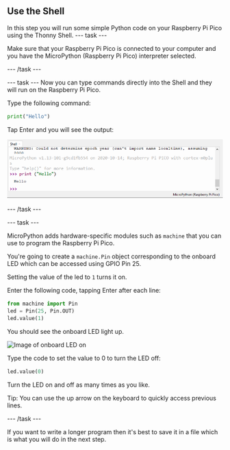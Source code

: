## Use the Shell

In this step you will run some simple Python code on your Raspberry Pi Pico using the Thonny Shell. 
--- task ---

Make sure that your Raspberry Pi Pico is connected to your computer and you have the MicroPython (Raspberry Pi Pico) interpreter selected.

--- /task ---



--- task ---
Now you can type commands directly into the Shell and they will run on the Raspberry Pi Pico.

Type the following command:

``` python
print("Hello")
```
Tap Enter and you will see the output:

![Print Hello output](images/print-hello-output.png)

--- /task ---

--- task ---

MicroPython adds hardware-specific modules such as `machine` that you can use to program the Raspberry Pi Pico. 

You're going to create a `machine.Pin` object corresponding to the onboard LED which can be accessed using GPIO Pin 25. 

Setting the value of the led to `1` turns it on. 

Enter the following code, tapping Enter after each line:

``` python
from machine import Pin
led = Pin(25, Pin.OUT)
led.value(1)
```

You should see the onboard LED light up. 

![Image of onboard LED on](images/onboard-led-on.png)

Type the code to set the value to 0 to turn the LED off:

``` python
led.value(0)
```

Turn the LED on and off as many times as you like. 

Tip: You can use the up arrow on the keyboard to quickly access previous lines. 

--- /task ---

If you want to write a longer program then it's best to save it in a file which is what you will do in the next step.


